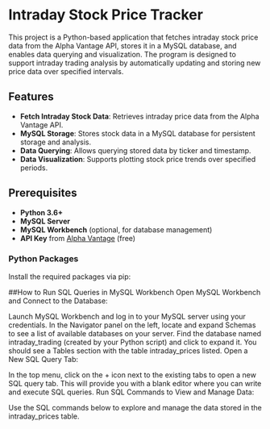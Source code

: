 # Intraday Stock Price Tracker

This project is a Python-based application that fetches intraday stock price data from the Alpha Vantage API, stores it in a MySQL database, and enables data querying and visualization. The program is designed to support intraday trading analysis by automatically updating and storing new price data over specified intervals.

## Features

- **Fetch Intraday Stock Data**: Retrieves intraday price data from the Alpha Vantage API.
- **MySQL Storage**: Stores stock data in a MySQL database for persistent storage and analysis.
- **Data Querying**: Allows querying stored data by ticker and timestamp.
- **Data Visualization**: Supports plotting stock price trends over specified periods.

## Prerequisites

- **Python 3.6+**
- **MySQL Server**
- **MySQL Workbench** (optional, for database management)
- **API Key** from [Alpha Vantage](https://www.alphavantage.co/support/#api-key) (free)

### Python Packages

Install the required packages via pip:

##How to Run SQL Queries in MySQL Workbench
Open MySQL Workbench and Connect to the Database:

Launch MySQL Workbench and log in to your MySQL server using your credentials.
In the Navigator panel on the left, locate and expand Schemas to see a list of available databases on your server.
Find the database named intraday_trading (created by your Python script) and click to expand it. You should see a Tables section with the table intraday_prices listed.
Open a New SQL Query Tab:

In the top menu, click on the + icon next to the existing tabs to open a new SQL query tab. This will provide you with a blank editor where you can write and execute SQL queries.
Run SQL Commands to View and Manage Data:

Use the SQL commands below to explore and manage the data stored in the intraday_prices table.
